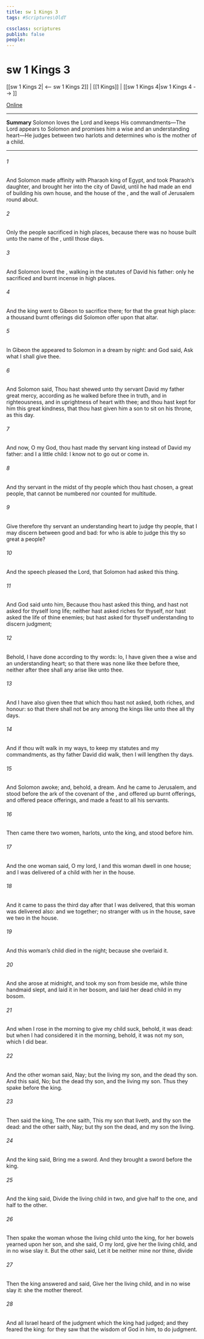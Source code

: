 ```yaml
---
title: sw 1 Kings 3
tags: #Scriptures\OldT

cssclass: scriptures
publish: false
people:
---
```


# sw 1 Kings 3
[[sw 1 Kings 2| <-- sw 1 Kings 2]] | [[1 Kings]] | [[sw 1 Kings 4|sw 1 Kings 4 --> ]]

[Online](https://churchofjesuschrist.org/study/scriptures/ot/1-kgs/3?lang=eng)

---
__Summary__
Solomon loves the Lord and keeps His commandments—The Lord appears to Solomon and promises him a wise and an understanding heart—He judges between two harlots and determines who is the mother of a child.

---
###### 1 
And Solomon made affinity with Pharaoh king of Egypt, and took Pharaoh’s daughter, and brought her into the city of David, until he had made an end of building his own house, and the house of the , and the wall of Jerusalem round about.

###### 2 
Only the people sacrificed in high places, because there was no house built unto the name of the , until those days.

###### 3 
And Solomon loved the , walking in the statutes of David his father: only he sacrificed and burnt incense in high places.

###### 4 
And the king went to Gibeon to sacrifice there; for that  the great high place: a thousand burnt offerings did Solomon offer upon that altar.

###### 5 
In Gibeon the  appeared to Solomon in a dream by night: and God said, Ask what I shall give thee.

###### 6 
And Solomon said, Thou hast shewed unto thy servant David my father great mercy, according as he walked before thee in truth, and in righteousness, and in uprightness of heart with thee; and thou hast kept for him this great kindness, that thou hast given him a son to sit on his throne, as  this day.

###### 7 
And now, O  my God, thou hast made thy servant king instead of David my father: and I  a little child: I know not  to go out or come in.

###### 8 
And thy servant  in the midst of thy people which thou hast chosen, a great people, that cannot be numbered nor counted for multitude.

###### 9 
Give therefore thy servant an understanding heart to judge thy people, that I may discern between good and bad: for who is able to judge this thy so great a people?

###### 10 
And the speech pleased the Lord, that Solomon had asked this thing.

###### 11 
And God said unto him, Because thou hast asked this thing, and hast not asked for thyself long life; neither hast asked riches for thyself, nor hast asked the life of thine enemies; but hast asked for thyself understanding to discern judgment;

###### 12 
Behold, I have done according to thy words: lo, I have given thee a wise and an understanding heart; so that there was none like thee before thee, neither after thee shall any arise like unto thee.

###### 13 
And I have also given thee that which thou hast not asked, both riches, and honour: so that there shall not be any among the kings like unto thee all thy days.

###### 14 
And if thou wilt walk in my ways, to keep my statutes and my commandments, as thy father David did walk, then I will lengthen thy days.

###### 15 
And Solomon awoke; and, behold,  a dream. And he came to Jerusalem, and stood before the ark of the covenant of the , and offered up burnt offerings, and offered peace offerings, and made a feast to all his servants.

###### 16 
Then came there two women,  harlots, unto the king, and stood before him.

###### 17 
And the one woman said, O my lord, I and this woman dwell in one house; and I was delivered of a child with her in the house.

###### 18 
And it came to pass the third day after that I was delivered, that this woman was delivered also: and we  together;  no stranger with us in the house, save we two in the house.

###### 19 
And this woman’s child died in the night; because she overlaid it.

###### 20 
And she arose at midnight, and took my son from beside me, while thine handmaid slept, and laid it in her bosom, and laid her dead child in my bosom.

###### 21 
And when I rose in the morning to give my child suck, behold, it was dead: but when I had considered it in the morning, behold, it was not my son, which I did bear.

###### 22 
And the other woman said, Nay; but the living  my son, and the dead  thy son. And this said, No; but the dead  thy son, and the living  my son. Thus they spake before the king.

###### 23 
Then said the king, The one saith, This  my son that liveth, and thy son  the dead: and the other saith, Nay; but thy son  the dead, and my son  the living.

###### 24 
And the king said, Bring me a sword. And they brought a sword before the king.

###### 25 
And the king said, Divide the living child in two, and give half to the one, and half to the other.

###### 26 
Then spake the woman whose the living child  unto the king, for her bowels yearned upon her son, and she said, O my lord, give her the living child, and in no wise slay it. But the other said, Let it be neither mine nor thine,  divide 

###### 27 
Then the king answered and said, Give her the living child, and in no wise slay it: she  the mother thereof.

###### 28 
And all Israel heard of the judgment which the king had judged; and they feared the king: for they saw that the wisdom of God  in him, to do judgment.

